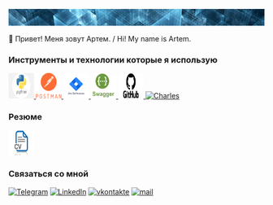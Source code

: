 [![Header](https://github.com/ArtemNovosel/ArtemNovosel/blob/master/assets/abstrakcija(13)-1228x662.png)](https://github.com/ArtemNovosel)

👋 Привет! Меня зовут Артем. / Hi! My name is Artem.

### Инструменты и технологии которые я использую

<a href="https://www.python.org/">
<img src="https://github.com/ArtemNovosel/ArtemNovosel/blob/master/logo/python.png" alt="Python" width="50" height="50" />
</a>
<a href="https://www.postman.com/">
<img src="https://github.com/ArtemNovosel/ArtemNovosel/blob/master/logo/postman_full-life-cycle-api-management_1633960356020.png" alt="Postman" width="50" height="50" />
</a>
<a href="https://www.atlassian.com/software/jira">
<img src="https://github.com/ArtemNovosel/ArtemNovosel/blob/master/logo/jira.png" alt="Jira" width="50" height="50" />
</a>
<a href="https://swagger.io/">
<img src="https://github.com/ArtemNovosel/ArtemNovosel/blob/master/logo/swagger-icon.png" alt="Swagger" width="50" height="50" />
</a>
<a href="https://github.com/">
<img src="https://github.com/ArtemNovosel/ArtemNovosel/blob/master/logo/GitHub-logo.png" alt="Python" width="50" height="50" />
</a>
<a href="https://www.charlesproxy.com/">
<img src="https://abload.de/img/charleshojaw.png" alt="Charles" width="50" height="50" />
</a>


### Резюме

<a href="https://drive.google.com/file/d/1Wf6yF_CjdCsjNXLE7vseX4-AeBFVDBLc/view?usp=sharing">
<img src="https://github.com/ArtemNovosel/ArtemNovosel/blob/master/logo/unnamed.png" alt="Charles" width="50" height="50" />
</a>

### Связаться со мной


[![Telegram](https://img.shields.io/badge/-Telegram-011d2f?style=for-the-badge&logo=telegram&logoColor=27A0D9)](https://t.me/arteimn)
[![LinkedIn](https://img.shields.io/badge/-LinkedIn-011d2f?style=for-the-badge&logo=LinkedIn&logoColor=007BB6)](https://www.linkedin.com/in/artem-novoselov-6a9806262/)
[![vkontakte](https://img.shields.io/badge/-vkontakte-011d2f?style=for-the-badge&logo=Vk&logoColor=4F7DB3)](https://vk.com/arteimn)
[![mail](https://img.shields.io/badge/-mail.ru-011d2f?style=for-the-badge&logo=mail.ru&logoColor=ff9e00)](mailto:arteimn@mail.ru)